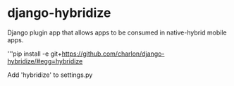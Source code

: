 # django-hybridize
Django plugin app that allows apps to be consumed in native-hybrid mobile apps.

'''pip install -e git+https://github.com/charlon/django-hybridize/#egg=hybridize

Add 'hybridize' to settings.py

